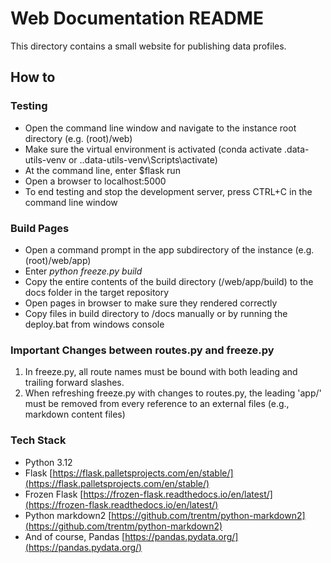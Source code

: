 # Web Documentation README
This directory contains a small website for publishing data profiles.

## How to
### Testing
* Open the command line window and navigate to the instance root directory (e.g. (root)/web)
* Make sure the virtual environment is activated (conda activate .data-utils-venv or .\.data-utils-venv\Scripts\activate)
* At the command line, enter $flask run
* Open a browser to localhost:5000
* To end testing and stop the development server, press CTRL+C in the command line window

### Build Pages
* Open a command prompt in the app subdirectory of the instance (e.g. (root)/web/app) 
* Enter *python freeze.py build*
* Copy the entire contents of the build directory (/web/app/build) to the docs folder in the target repository
* Open pages in browser to make sure they rendered correctly
* Copy files in build directory to /docs manually or by running the deploy.bat from windows console

### Important Changes between routes.py and freeze.py
1. In freeze.py, all route names must be bound with both leading and trailing forward slashes.
2. When refreshing freeze.py with changes to routes.py, the leading 'app/' must be removed from every reference to an external files (e.g., markdown content files) 

### Tech Stack
- Python 3.12
- Flask [https://flask.palletsprojects.com/en/stable/](https://flask.palletsprojects.com/en/stable/)
- Frozen Flask [https://frozen-flask.readthedocs.io/en/latest/](https://frozen-flask.readthedocs.io/en/latest/)
- Python markdown2 [https://github.com/trentm/python-markdown2](https://github.com/trentm/python-markdown2)
- And of course, Pandas [https://pandas.pydata.org/](https://pandas.pydata.org/)